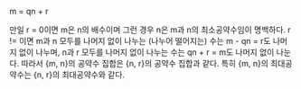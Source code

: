 m = qn + r  

만일 r = 0이면 m은 n의 배수이며 그런 경우 n은 m과 n의 최소공약수임이 명백하다.
r != 이면 m과 n 모두를 나머지 없이 나누는 (나누어 떨어지는) 수는 m - qn = r도 나머지 없이 나누며,
n과 r 모두를 나머지 없이 나누는 수는 qn + r = m도 나머지 없이 나눈다.
따라서 {m, n}의 공약수 집합은 {n, r}의 공약수 집합과 같다.
특히 {m, n}의 최대공약수는 {n, r}의 최대공약수와 같다.
